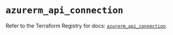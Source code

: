 # `azurerm_api_connection`

Refer to the Terraform Registry for docs: [`azurerm_api_connection`](https://registry.terraform.io/providers/hashicorp/azurerm/3.104.0/docs/resources/api_connection).
